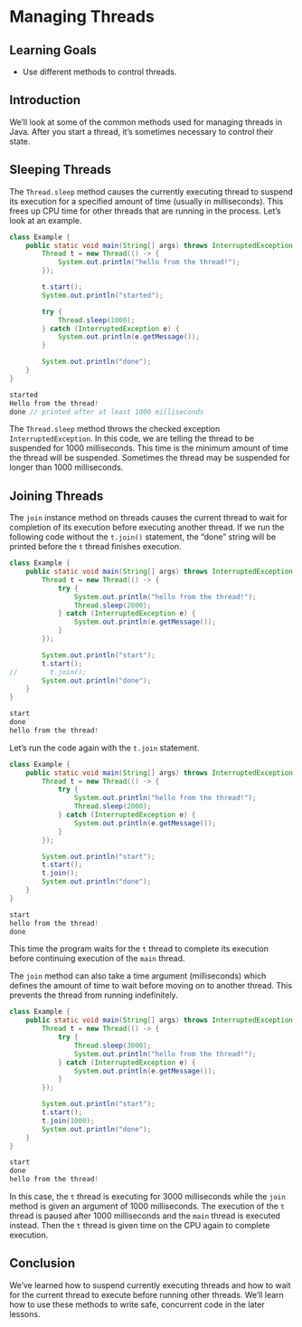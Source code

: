 # Managing Threads

## Learning Goals

- Use different methods to control threads.

## Introduction

We’ll look at some of the common methods used for managing threads in Java.
After you start a thread, it’s sometimes necessary to control their state.

## Sleeping Threads

The `Thread.sleep` method causes the currently executing thread to suspend its
execution for a specified amount of time (usually in milliseconds). This frees
up CPU time for other threads that are running in the process. Let’s look at an
example.

```java
class Example {
    public static void main(String[] args) throws InterruptedException {
        Thread t = new Thread(() -> {
            System.out.println("hello from the thread!");
        });

        t.start();
        System.out.println("started");

        try {
            Thread.sleep(1000);
        } catch (InterruptedException e) {
            System.out.println(e.getMessage());
        }

        System.out.println("done");
    }
}
```

```java
started
Hello from the thread!
done // printed after at least 1000 milliseconds
```

The `Thread.sleep` method throws the checked exception `InterruptedException`.
In this code, we are telling the thread to be suspended for 1000 milliseconds.
This time is the minimum amount of time the thread will be suspended. Sometimes
the thread may be suspended for longer than 1000 milliseconds.

## Joining Threads

The `join` instance method on threads causes the current thread to wait for
completion of its execution before executing another thread. If we run the
following code without the `t.join()` statement, the “done” string will be
printed before the `t` thread finishes execution.

```java
class Example {
    public static void main(String[] args) throws InterruptedException {
        Thread t = new Thread(() -> {
            try {
                System.out.println("hello from the thread!");
                Thread.sleep(2000);
            } catch (InterruptedException e) {
                System.out.println(e.getMessage());
            }
        });

        System.out.println("start");
        t.start();
//        t.join();
        System.out.println("done");
    }
}
```

```java
start
done
hello from the thread!
```

Let’s run the code again with the `t.join` statement.

```java
class Example {
    public static void main(String[] args) throws InterruptedException {
        Thread t = new Thread(() -> {
            try {
                System.out.println("hello from the thread!");
                Thread.sleep(2000);
            } catch (InterruptedException e) {
                System.out.println(e.getMessage());
            }
        });

        System.out.println("start");
        t.start();
        t.join();
        System.out.println("done");
    }
}
```

```java
start
hello from the thread!
done
```

This time the program waits for the `t` thread to complete its execution before
continuing execution of the `main` thread.

The `join` method can also take a time argument (milliseconds) which defines
the amount of time to wait before moving on to another thread. This prevents the
thread from running indefinitely.

```java
class Example {
    public static void main(String[] args) throws InterruptedException {
        Thread t = new Thread(() -> {
            try {
                Thread.sleep(3000);
                System.out.println("hello from the thread!");
            } catch (InterruptedException e) {
                System.out.println(e.getMessage());
            }
        });

        System.out.println("start");
        t.start();
        t.join(1000);
        System.out.println("done");
    }
}
```

```java
start
done
hello from the thread!
```

In this case, the `t` thread is executing for 3000 milliseconds while the `join`
method is given an argument of 1000 milliseconds. The execution of the `t`
thread is paused after 1000 milliseconds and the `main` thread is executed
instead. Then the `t` thread is given time on the CPU again to complete
execution.

## Conclusion

We’ve learned how to suspend currently executing threads and how to wait for the
current thread to execute before running other threads. We’ll learn how to use
these methods to write safe, concurrent code in the later lessons.
